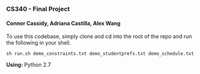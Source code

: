 ### CS340 - Final Project
#### Connor Cassidy, Adriana Castilla, Alex Wang

To use this codebase, simply clone and cd into the root of the repo and run the following in your shell.
```shell
sh run.sh demo_constraints.txt demo_studentprefs.txt demo_schedule.txt
```

**Using:** Python 2.7

